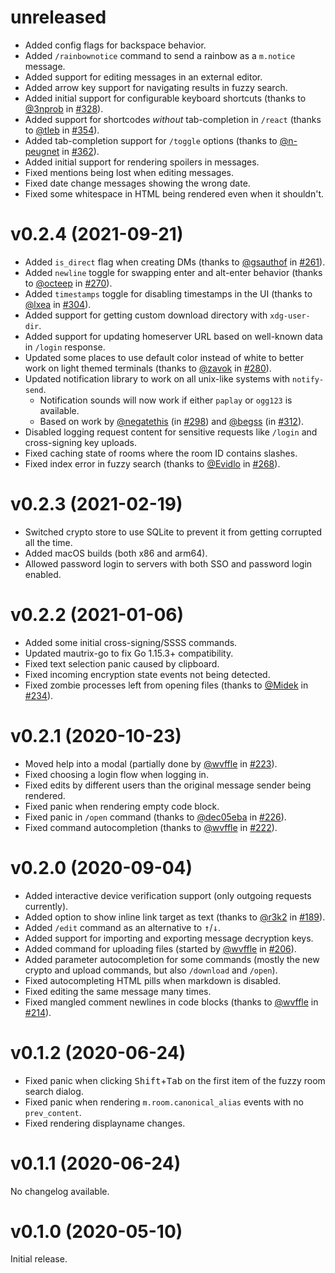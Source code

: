 # unreleased

* Added config flags for backspace behavior.
* Added `/rainbownotice` command to send a rainbow as a `m.notice` message.
* Added support for editing messages in an external editor.
* Added arrow key support for navigating results in fuzzy search.
* Added initial support for configurable keyboard shortcuts
  (thanks to [@3nprob] in [#328]).
* Added support for shortcodes *without* tab-completion in `/react`
  (thanks to [@tleb] in [#354]).
* Added tab-completion support for `/toggle` options
  (thanks to [@n-peugnet] in [#362]).
* Added initial support for rendering spoilers in messages.
* Fixed mentions being lost when editing messages.
* Fixed date change messages showing the wrong date.
* Fixed some whitespace in HTML being rendered even when it shouldn't.

[@3nprob]: https://github.com/3nprob
[@tleb]: https://github.com/tleb
[@n-peugnet]: https://github.com/n-peugnet
[#328]: https://github.com/tulir/gomuks/pull/328
[#354]: https://github.com/tulir/gomuks/pull/354
[#362]: https://github.com/tulir/gomuks/pull/362

# v0.2.4 (2021-09-21)

* Added `is_direct` flag when creating DMs (thanks to [@gsauthof] in [#261]).
* Added `newline` toggle for swapping enter and alt-enter behavior
  (thanks to [@octeep] in [#270]).
* Added `timestamps` toggle for disabling timestamps in the UI
  (thanks to [@lxea] in [#304]).
* Added support for getting custom download directory with `xdg-user-dir`.
* Added support for updating homeserver URL based on well-known data in
  `/login` response.
* Updated some places to use default color instead of white to better work on
  light themed terminals (thanks to [@zavok] in [#280]).
* Updated notification library to work on all unix-like systems with `notify-send`.
    * Notification sounds will now work if either `paplay` or `ogg123` is available.
    * Based on work by [@negatethis] (in [#298]) and [@begss] (in [#312]).
* Disabled logging request content for sensitive requests like `/login` and
  cross-signing key uploads.
* Fixed caching state of rooms where the room ID contains slashes.
* Fixed index error in fuzzy search (thanks to [@Evidlo] in [#268]).

[@gsauthof]: https://github.com/gsauthof
[@octeep]: https://github.com/octeep
[@lxea]: https://github.com/lxea
[@zavok]: https://github.com/zavok
[@negatethis]: https://github.com/negatethis
[@begss]: https://github.com/begss
[@Evidlo]: https://github.com/Evidlo
[#261]: https://github.com/tulir/gomuks/pull/261
[#268]: https://github.com/tulir/gomuks/pull/268
[#270]: https://github.com/tulir/gomuks/pull/270
[#280]: https://github.com/tulir/gomuks/pull/280
[#298]: https://github.com/tulir/gomuks/pull/298
[#304]: https://github.com/tulir/gomuks/pull/304
[#312]: https://github.com/tulir/gomuks/pull/312

# v0.2.3 (2021-02-19)

* Switched crypto store to use SQLite to prevent it from getting corrupted all
  the time.
* Added macOS builds (both x86 and arm64).
* Allowed password login to servers with both SSO and password login enabled.

# v0.2.2 (2021-01-06)

* Added some initial cross-signing/SSSS commands.
* Updated mautrix-go to fix Go 1.15.3+ compatibility.
* Fixed text selection panic caused by clipboard.
* Fixed incoming encryption state events not being detected.
* Fixed zombie processes left from opening files (thanks to [@Midek] in [#234]).

[@Midek]: https://github.com/Midek
[#234]: https://github.com/tulir/gomuks/pull/234

# v0.2.1 (2020-10-23)

* Moved help into a modal (partially done by [@wvffle] in [#223]).
* Fixed choosing a login flow when logging in.
* Fixed edits by different users than the original message sender being rendered.
* Fixed panic when rendering empty code block.
* Fixed panic in `/open` command (thanks to [@dec05eba] in [#226]).
* Fixed command autocompletion (thanks to [@wvffle] in [#222]).

[@dec05eba]: https://github.com/dec05eba
[#222]: https://github.com/tulir/gomuks/pull/222
[#223]: https://github.com/tulir/gomuks/pull/223
[#226]: https://github.com/tulir/gomuks/pull/226

# v0.2.0 (2020-09-04)

* Added interactive device verification support (only outgoing requests currently).
* Added option to show inline link target as text (thanks to [@r3k2] in [#189]).
* Added `/edit` command as an alternative to <kbd>↑</kbd>/<kbd>↓</kbd>.
* Added support for importing and exporting message decryption keys.
* Added command for uploading files (started by [@wvffle] in [#206]).
* Added parameter autocompletion for some commands (mostly the new crypto and
  upload commands, but also `/download` and `/open`).
* Fixed autocompleting HTML pills when markdown is disabled.
* Fixed editing the same message many times.
* Fixed mangled comment newlines in code blocks (thanks to [@wvffle] in [#214]).

[@wvffle]: https://github.com/wvffle
[@r3k2]: https://github.com/r3k2
[#189]: https://github.com/tulir/gomuks/pull/189
[#206]: https://github.com/tulir/gomuks/pull/206
[#214]: https://github.com/tulir/gomuks/pull/214

# v0.1.2 (2020-06-24)

* Fixed panic when clicking <kbd>Shift</kbd>+<kbd>Tab</kbd> on the first item
  of the fuzzy room search dialog.
* Fixed panic when rendering `m.room.canonical_alias` events with no
  `prev_content`.
* Fixed rendering displayname changes.

# v0.1.1 (2020-06-24)

No changelog available.

# v0.1.0 (2020-05-10)

Initial release.
